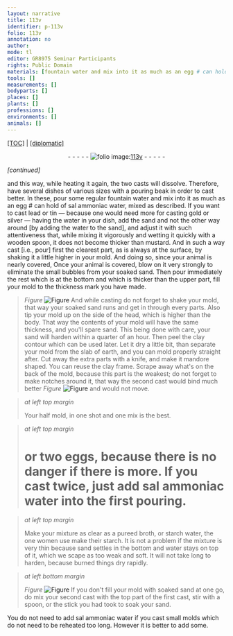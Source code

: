 ```yaml
---
layout: narrative
title: 113v
identifier: p-113v
folio: 113v
annotation: no
author:
mode: tl
editor: GR8975 Seminar Participants
rights: Public Domain
materials: [fountain water and mix into it as much as an egg # can hold of sal ammoniac water, mixed as described. If you want to cast lead or tin - because one would need more for casting gold or silver - having the water in your dish, add the sand and not the other way around by adding the water to the sand, and adjust it with such attentiveness that, while mixing it vigorously and wetting it quickly with a wooden, water, sal ammoniac water, lead, tin, gold, silver, sand, wood, clay, eggs, starch water, starch]
tools: []
measurements: []
bodyparts: []
places: []
plants: []
professions: []
environments: []
animals: []
---
```


<p><a href="{{ site.baseurl }}/translation/" target="_blank">[TOC]</a> | <a href="{{ site.baseurl }}/texts/p-113v_tc/">[diplomatic]</a></p><div class="folio" align="center">- - - - - <a href="http://gallica.bnf.fr/ark:/12148/btv1b10500001g/f232.image" target="_blank"><img src="https://cu-mkp.github.io/2017-workshop-edition/assets/photo-icon.png" alt="folio image: " style="display:inline-block; margin-bottom:-3px;"/>113v</a> - - - - - </div>  
 
*[continued]*
  
and this way, while heating it again, the two casts will dissolve. Therefore, have several dishes of various sizes with a pouring beak in order to cast better. In these, pour some regular <span class="m">fountain <span class="m">water</span> and mix into it as much as an egg # can hold of <span class="m">sal ammoniac water</span>, mixed as described. If you want to cast <span class="m">lead</span> or <span class="m">tin</span> — because one would need more for casting <span class="m">gold</span> or <span class="m">silver</span> — having the <span class="m">water</span> in your dish, add the <span class="m">sand</span> and not the other way around [by adding the water to the sand], and adjust it with such attentiveness that, while mixing it vigorously and wetting it quickly with a <span class="m">wood</span>en</span> spoon, it does not become thicker than mustard. And in such a way cast [i.e., pour] first the clearest part, as is always at the surface, by shaking it a little higher in your mold. And doing so, since your animal is nearly covered, Once your animal is covered, blow on it very strongly to eliminate the small bubbles from your soaked <span class="m">sand</span>. Then pour immediately the rest which is at the bottom and which is thicker than the upper part, fill your mold to the thickness mark you have made. 
> *Figure*
> <a href="https://drive.google.com/open?id=0B9-oNrvWdlO5bEE5QmFaQWxUYm8" target="_blank"><img src="https://cu-mkp.github.io/GR8975-edition/assets/photo-icon.png" alt="Figure" style="display:inline-block; margin-bottom:-3px;"/></a>
 And while casting do not forget to shake your mold, that way your soaked sand runs and get in through every parts. Also tip your mold up on the side of the head, which is higher than the body. That way the contents of your mold will have the same thickness, and you'll spare <span class="m">sand</span>. This being done with care, your <span class="m">sand</span> will harden within a quarter of an hour. Then peel the <span class="m">clay</span> contour which can be used later. Let it dry a little bit, than separate your mold from the slab of earth, and you can mold properly straight after. Cut away the extra parts with a knife, and make it mandore shaped. You can reuse the <span class="m">clay</span> frame. Scrape away what's on the back of the mold, because this part is the weakest; do not forget to make notches around it, that way the second cast would bind much better 
> *Figure*
> <a href="https://drive.google.com/open?id=0B9-oNrvWdlO5V29QdUxZVmxCUDQ" target="_blank"><img src="https://cu-mkp.github.io/GR8975-edition/assets/photo-icon.png" alt="Figure" style="display:inline-block; margin-bottom:-3px;"/></a>
 and would not move.
 
> *at left top margin*
> 
> 
>   Your half mold, in one shot and one mix is the best.
 
> *at left top margin*
> 
> 
>   # or two <span class="m">eggs</span>, because there is no danger if there is more. If you cast twice, just add <span class="m">sal ammoniac water</span> into the first pouring.
 
> *at left top margin*
> 
> 
>   Make your mixture as clear as a pureed broth, or <span class="m">starch water</span>, the one women use make their <span class="m">starch</span>. It is not a problem if the mixture is very thin because sand settles in the bottom and <span class="m">water</span> stays on top of it, which we scape as too weak and soft. It will not take long to harden, because burned things dry rapidly.
 
> *at left bottom margin*
> 
> 
>   
> *Figure*
> <a href="https://drive.google.com/open?id=0B9-oNrvWdlO5dEdzS040X3RjbkU" target="_blank"><img src="https://cu-mkp.github.io/GR8975-edition/assets/photo-icon.png" alt="Figure" style="display:inline-block; margin-bottom:-3px;"/></a>
 If you don't fill your mold with soaked <span class="m">sand</span> at one go, do mix your second cast with the top part of the first cast, stir with a spoon, or the stick you had took to soak your sand.
 
You do not need to add <span class="m">sal ammoniac water</span> if you cast small molds which do not need to be reheated too long. However it is better to add some.
 
